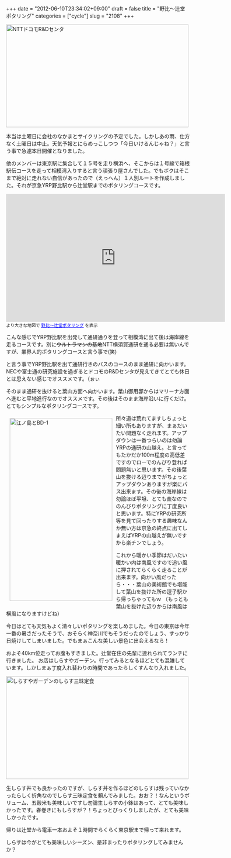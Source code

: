 +++
date = "2012-06-10T23:34:02+09:00"
draft = false
title = "野比〜辻堂ポタリング"
categories = ["cycle"]
slug = "2108"
+++

<a href="http://www.flickr.com/photos/keruru/7172226869/" title="NTTドコモR&amp;Dセンタ by けるる, on Flickr"><img src="http://farm8.staticflickr.com/7222/7172226869_31fd87b64b.jpg" width="500" height="281" alt="NTTドコモR&amp;Dセンタ"/></a>

本当は土曜日に会社のなかまとサイクリングの予定でした。しかしあの雨、仕方なく土曜日は中止。天気予報とにらめっこしつつ「今日いけるんじゃね？」と言う事で急遽本日開催となりました。

他のメンバーは東京駅に集合して１５号を走り横浜へ、そこからは１号線で箱根駅伝コースを走って相模湾入りすると言う頑張り屋さんでした。でもボクはそこまで絶対に走れない自信があったので（えっへん）１人別ルートを作成しました。それが京急YRP野比駅から辻堂駅までのポタリングコースです。

<iframe width="600" height="350" frameborder="0" scrolling="no" marginheight="0" marginwidth="0" src="https://maps.google.co.jp/maps/ms?msa=0&amp;msid=200424556246345373961.0004c21cd668fbda600d3&amp;brcurrent=3,0x601854c7fb67d4ab:0x11f79cd042272356,0&amp;ie=UTF8&amp;t=m&amp;ll=35.274214,139.565506&amp;spn=0.112115,0.240326&amp;z=12&amp;output=embed"></iframe><br /><small>より大きな地図で <a href="https://maps.google.co.jp/maps/ms?msa=0&amp;msid=200424556246345373961.0004c21cd668fbda600d3&amp;brcurrent=3,0x601854c7fb67d4ab:0x11f79cd042272356,0&amp;ie=UTF8&amp;t=m&amp;ll=35.274214,139.565506&amp;spn=0.112115,0.240326&amp;z=12&amp;source=embed" style="color:#0000FF;text-align:left">野比〜辻堂ポタリング</a> を表示</small>

こんな感じでYRP野比駅を出発して通研通りを登って相模湾に出て後は海岸線を走るコースです。別に<del>ウルトラマンの基地</del>NTT横須賀通研を通る必要は無いんですが、業界人的ポタリングコースと言う事で(笑)

と言う事でYRP野比駅を出て通研行きのバスのコースのまま通研に向かいます。NECや富士通の研究施設を過ぎるとドコモのR&Dセンタが見えてきてとても休日とは思えない感じでオススメです。（ぉぃ

そのまま通研を抜けると葉山方面へ向かいます。葉山御用邸からはマリーナ方面へ進むと平地進行なのでオススメです。その後はそのまま海岸沿いに行くだけ。とてもシンプルなポタリングコースです。

<a href="http://www.flickr.com/photos/keruru/7357447942/" title="江ノ島とBD-1 by けるる, on Flickr"><img src="http://farm8.staticflickr.com/7093/7357447942_c2ecfc1e9c.jpg" width="281" height="500" alt="江ノ島とBD-1" align="left" hspace="10" vspace="10"/></a>

所々道は荒れてますしちょっと細い所もありますが、まぁだいたい問題なく走れます。アップダウンは一番つらいのは勿論YRPの通研の山越え。と言ってもたかだか100m程度の高低差ですのでローでのんびり登れば問題無いと思います。その後葉山を抜ける辺りまでがちょっとアップダウンありますが楽にパス出来ます。その後の海岸線は勿論ほぼ平坦、とても楽なのでのんびりポタリングに丁度良いと思います。特にYRPの研究所等を見て回ったりする趣味なんか無い方は京急の終点に出てしまえばYRPの山越えが無いですから楽チンでしょう。

これから暖かい季節はだいたい暖かい内は南風ですので追い風に押されてらくらく走ることが出来ます。向かい風だったら・・・葉山の美術館でも堪能して葉山を抜けた所の逗子駅から帰っちゃってもｗ
（もっとも葉山を抜けた辺りからは南風は横風になりますけどね）

今日はとても天気もよく清々しいポタリングを楽しめました。今日の東京は今年一番の暑さだったそうで、おそらく神奈川でもそうだったのでしょう、すっかり日焼けしてしまいました。でもまぁこんな美しい景色に出会えるなら！

およそ40km位走ってお腹もすきました。辻堂在住の先輩に連れられてランチに行きました。
お店はしらすやガーデン。行ってみるとなるほどとても混雑しています。しかしまぁ丁度入れ替わりの時間であったらしくすんなり入れました。

<a href="http://www.flickr.com/photos/keruru/7357567654/" title="しらすやガーデンのしらす三昧定食 by けるる, on Flickr"><img src="http://farm8.staticflickr.com/7095/7357567654_9cd6307e50.jpg" width="500" height="281" alt="しらすやガーデンのしらす三昧定食"/></a>

生しらす丼でも良かったのですが、しらす丼を作るほどのしらすは残っていなかったらしく折角なのでしらす三昧定食を頼んでみました。おお？！なんというボリューム、五穀米も美味しいですし勿論生しらすの小鉢はあって、とても美味しかったです。春巻きにもしらすが？！ちょっとびっくりしましたが、とても美味しかったです。

帰りは辻堂から電車一本およそ１時間でらくらく東京駅まで帰って来れます。

しらすは今がとても美味しいシーズン、是非まったりポタリングしてみませんか？
